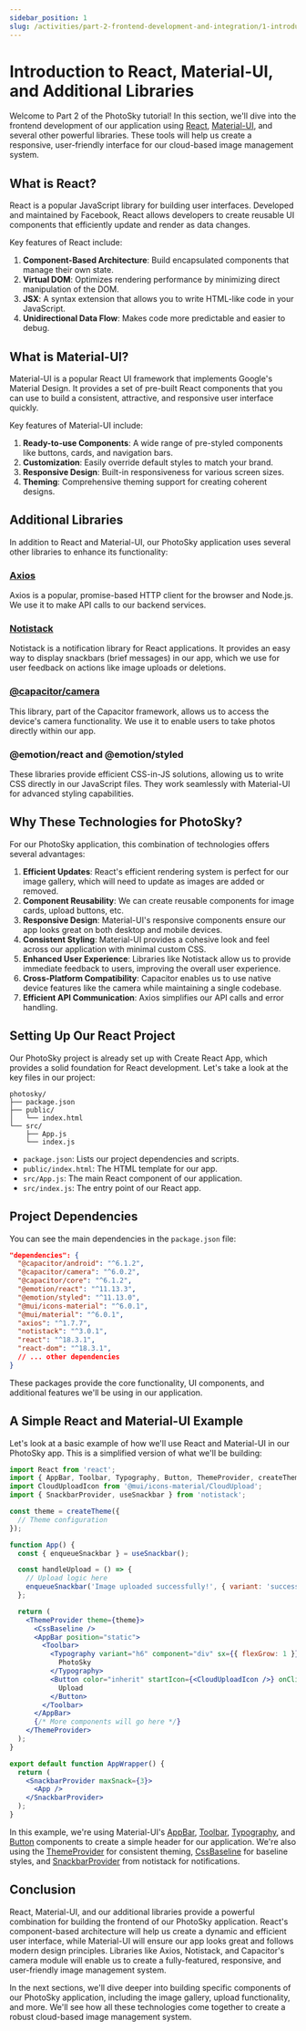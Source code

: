 ```yaml
---
sidebar_position: 1
slug: /activities/part-2-frontend-development-and-integration/1-introduction-to-react-and-material-ui
---
```


# Introduction to React, Material-UI, and Additional Libraries

Welcome to Part 2 of the PhotoSky tutorial! In this section, we'll dive into the frontend development of our application using [React](https://react.dev), [Material-UI](https://mui.com/material-ui), and several other powerful libraries. These tools will help us create a responsive, user-friendly interface for our cloud-based image management system.

## What is React?

React is a popular JavaScript library for building user interfaces. Developed and maintained by Facebook, React allows developers to create reusable UI components that efficiently update and render as data changes.

Key features of React include:

1. **Component-Based Architecture**: Build encapsulated components that manage their own state.
2. **Virtual DOM**: Optimizes rendering performance by minimizing direct manipulation of the DOM.
3. **JSX**: A syntax extension that allows you to write HTML-like code in your JavaScript.
4. **Unidirectional Data Flow**: Makes code more predictable and easier to debug.

## What is Material-UI?

Material-UI is a popular React UI framework that implements Google's Material Design. It provides a set of pre-built React components that you can use to build a consistent, attractive, and responsive user interface quickly.

Key features of Material-UI include:

1. **Ready-to-use Components**: A wide range of pre-styled components like buttons, cards, and navigation bars.
2. **Customization**: Easily override default styles to match your brand.
3. **Responsive Design**: Built-in responsiveness for various screen sizes.
4. **Theming**: Comprehensive theming support for creating coherent designs.

## Additional Libraries

In addition to React and Material-UI, our PhotoSky application uses several other libraries to enhance its functionality:

### [Axios](https://axios-http.com/)

Axios is a popular, promise-based HTTP client for the browser and Node.js. We use it to make API calls to our backend services.

### [Notistack](https://notistack.com/)

Notistack is a notification library for React applications. It provides an easy way to display snackbars (brief messages) in our app, which we use for user feedback on actions like image uploads or deletions.

### [@capacitor/camera](https://capacitorjs.com/docs/apis/camera)

This library, part of the Capacitor framework, allows us to access the device's camera functionality. We use it to enable users to take photos directly within our app.


### @emotion/react and @emotion/styled

These libraries provide efficient CSS-in-JS solutions, allowing us to write CSS directly in our JavaScript files. They work seamlessly with Material-UI for advanced styling capabilities.

## Why These Technologies for PhotoSky?

For our PhotoSky application, this combination of technologies offers several advantages:

1. **Efficient Updates**: React's efficient rendering system is perfect for our image gallery, which will need to update as images are added or removed.
2. **Component Reusability**: We can create reusable components for image cards, upload buttons, etc.
3. **Responsive Design**: Material-UI's responsive components ensure our app looks great on both desktop and mobile devices.
4. **Consistent Styling**: Material-UI provides a cohesive look and feel across our application with minimal custom CSS.
5. **Enhanced User Experience**: Libraries like Notistack allow us to provide immediate feedback to users, improving the overall user experience.
6. **Cross-Platform Compatibility**: Capacitor enables us to use native device features like the camera while maintaining a single codebase.
7. **Efficient API Communication**: Axios simplifies our API calls and error handling.

## Setting Up Our React Project

Our PhotoSky project is already set up with Create React App, which provides a solid foundation for React development. Let's take a look at the key files in our project:

```
photosky/
├── package.json
├── public/
│   └── index.html
└── src/
    ├── App.js
    └── index.js
```

- `package.json`: Lists our project dependencies and scripts.
- `public/index.html`: The HTML template for our app.
- `src/App.js`: The main React component of our application.
- `src/index.js`: The entry point of our React app.

## Project Dependencies

You can see the main dependencies in the `package.json` file:

```json
"dependencies": {
  "@capacitor/android": "^6.1.2",
  "@capacitor/camera": "^6.0.2",
  "@capacitor/core": "^6.1.2",
  "@emotion/react": "^11.13.3",
  "@emotion/styled": "^11.13.0",
  "@mui/icons-material": "^6.0.1",
  "@mui/material": "^6.0.1",
  "axios": "^1.7.7",
  "notistack": "^3.0.1",
  "react": "^18.3.1",
  "react-dom": "^18.3.1",
  // ... other dependencies
}
```

These packages provide the core functionality, UI components, and additional features we'll be using in our application.

## A Simple React and Material-UI Example

Let's look at a basic example of how we'll use React and Material-UI in our PhotoSky app. This is a simplified version of what we'll be building:

```jsx
import React from 'react';
import { AppBar, Toolbar, Typography, Button, ThemeProvider, createTheme, CssBaseline } from '@mui/material';
import CloudUploadIcon from '@mui/icons-material/CloudUpload';
import { SnackbarProvider, useSnackbar } from 'notistack';

const theme = createTheme({
  // Theme configuration
});

function App() {
  const { enqueueSnackbar } = useSnackbar();

  const handleUpload = () => {
    // Upload logic here
    enqueueSnackbar('Image uploaded successfully!', { variant: 'success' });
  };

  return (
    <ThemeProvider theme={theme}>
      <CssBaseline />
      <AppBar position="static">
        <Toolbar>
          <Typography variant="h6" component="div" sx={{ flexGrow: 1 }}>
            PhotoSky
          </Typography>
          <Button color="inherit" startIcon={<CloudUploadIcon />} onClick={handleUpload}>
            Upload
          </Button>
        </Toolbar>
      </AppBar>
      {/* More components will go here */}
    </ThemeProvider>
  );
}

export default function AppWrapper() {
  return (
    <SnackbarProvider maxSnack={3}>
      <App />
    </SnackbarProvider>
  );
}
```

In this example, we're using Material-UI's [AppBar](https://mui.com/material-ui/react-app-bar/), [Toolbar](https://mui.com/material-ui/api/toolbar/), [Typography](https://mui.com/material-ui/react-typography/), and [Button](https://mui.com/material-ui/react-button) components to create a simple header for our application. We're also using the [ThemeProvider](https://mui.com/material-ui/customization/theming/#theme-provider) for consistent theming, [CssBaseline](https://mui.com/material-ui/react-css-baseline/) for baseline styles, and [SnackbarProvider](https://notistack.com/api-reference) from notistack for notifications.

## Conclusion

React, Material-UI, and our additional libraries provide a powerful combination for building the frontend of our PhotoSky application. React's component-based architecture will help us create a dynamic and efficient user interface, while Material-UI will ensure our app looks great and follows modern design principles. Libraries like Axios, Notistack, and Capacitor's camera module will enable us to create a fully-featured, responsive, and user-friendly image management system.

In the next sections, we'll dive deeper into building specific components of our PhotoSky application, including the image gallery, upload functionality, and more. We'll see how all these technologies come together to create a robust cloud-based image management system.